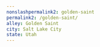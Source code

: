 ```yaml
---
﻿nonslashpermalink2: golden-saint
permalink2: /golden-saint/
alley: Golden Saint
city: Salt Lake City
state: Utah
---
```


